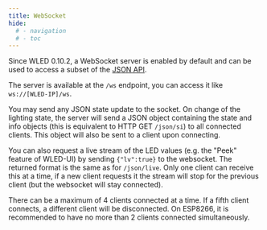 ```yaml
---
title: WebSocket
hide:
  # - navigation
  # - toc
---
```


Since WLED 0.10.2, a WebSocket server is enabled by default and can be used to access a subset of the [JSON API](/interfaces/json-api).

The server is available at the `/ws` endpoint, you can access it like `ws://[WLED-IP]/ws`.

You may send any JSON state update to the socket.
On change of the lighting state, the server will send a JSON object containing the state and info objects (this is equivalent to HTTP GET `/json/si`) to all connected clients. This object will also be sent to a client upon connecting.

You can also request a live stream of the LED values (e.g. the "Peek" feature of WLED-UI) by sending `{"lv":true}` to the websocket. The returned format is the same as for `/json/live`. Only one client can receive this at a time, if a new client requests it the stream will stop for the previous client (but the websocket will stay connected).

There can be a maximum of 4 clients connected at a time. If a fifth client connects, a different client will be disconnected. On ESP8266, it is recommended to have no more than 2 clients connected simultaneously.